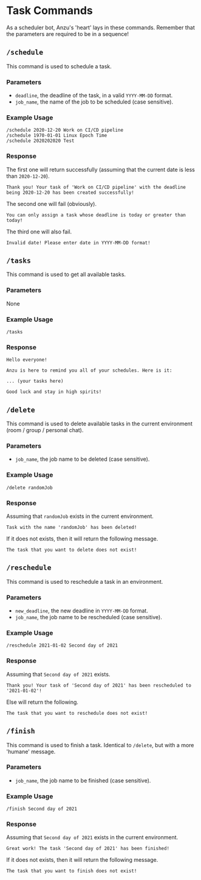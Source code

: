 # Task Commands

As a scheduler bot, Anzu's 'heart' lays in these commands. Remember that the parameters are required to be in a sequence!

## `/schedule`

This command is used to schedule a task.

### Parameters

- `deadline`, the deadline of the task, in a valid `YYYY-MM-DD` format.
- `job_name`, the name of the job to be scheduled (case sensitive).

### Example Usage

```text
/schedule 2020-12-20 Work on CI/CD pipeline
/schedule 1970-01-01 Linux Epoch Time
/schedule 2020202020 Test
```

### Response

The first one will return successfully (assuming that the current date is less than `2020-12-20`).

```text
Thank you! Your task of 'Work on CI/CD pipeline' with the deadline being 2020-12-20 has been created successfully!
```

The second one will fail (obviously).

```text
You can only assign a task whose deadline is today or greater than today!
```

The third one will also fail.

```text
Invalid date! Please enter date in YYYY-MM-DD format!
```

## `/tasks`

This command is used to get all available tasks.

### Parameters

None

### Example Usage

```text
/tasks
```

### Response

```text
Hello everyone!

Anzu is here to remind you all of your schedules. Here is it:

... (your tasks here)

Good luck and stay in high spirits!
```

## `/delete`

This command is used to delete available tasks in the current environment (room / group / personal chat).

### Parameters

- `job_name`, the job name to be deleted (case sensitive).

### Example Usage

```text
/delete randomJob
```

### Response

Assuming that `randomJob` exists in the current environment.

```text
Task with the name 'randomJob' has been deleted!
```

If it does not exists, then it will return the following message.

```text
The task that you want to delete does not exist!
```

## `/reschedule`

This command is used to reschedule a task in an environment.

### Parameters

- `new_deadline`, the new deadline in `YYYY-MM-DD` format.
- `job_name`, the job name to be rescheduled (case sensitive).

### Example Usage

```text
/reschedule 2021-01-02 Second day of 2021
```

### Response

Assuming that `Second day of 2021` exists.

```text
Thank you! Your task of 'Second day of 2021' has been rescheduled to '2021-01-02'!
```

Else will return the following.

```text
The task that you want to reschedule does not exist!
```

## `/finish`

This command is used to finish a task. Identical to `/delete`, but with a more 'humane' message.

### Parameters

- `job_name`, the job name to be finished (case sensitive).

### Example Usage

```text
/finish Second day of 2021
```

### Response

Assuming that `Second day of 2021` exists in the current environment.

```text
Great work! The task 'Second day of 2021' has been finished!
```

If it does not exists, then it will return the following message.

```text
The task that you want to finish does not exist!
```
